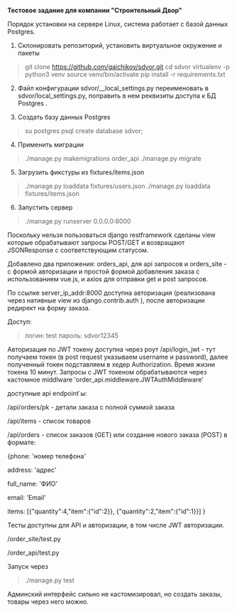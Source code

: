 **Тестовое задание для  компании "Строительный Двор"**

Порядок установки на сервере Linux, система работает с базой данных Postgres.

1) Склонировать репозиторий, установить виртуальное окружение и пакеты

> git clone https://github.com/gaichikov/sdvor.git
> cd sdvor
> virtualenv -p python3 venv
> source venv/bin/activate
> pip install -r requirements.txt

2) Файл конфигурации sdvor/__local_settings.py  переименовать в sdvor/local_settings.py, поправить в нем реквизиты доступа к БД Postgres . 

3) Создать базу данных Postgres
 
> su postgres
> psql
> create database sdvor;

4) Применить миграции

> ./manage.py makemigrations order_api
> ./manage.py migrate
 
5) Загрузить фикстуры из fixtures/items.json

> ./manage.py loaddata fixtures/users.json
> ./manage.py loaddata fixtures/items.json

6) Запустить сервер

> ./manage.py runserver 0.0.0.0:8000 

Поскольку нельзя пользоваться django restframework сделаны view которые обрабатывают запросы POST/GET и возвращают JSONResponse с соответствующим статусом.

Добавлено два приложения: orders_api, для api запросов и orders_site - с формой авторизации и простой формой добавления заказа с использованием vue.js, и axios для отправки get и post запросов.

По ссылке server_ip_addr:8000 доступна авторизация (реализована через нативные  view из django.contrib.auth ), после авторизации редирект на форму заказа.

Доступ: 

> логин: test
> пароль: sdvor12345

Авторизация по JWT токену доступна через роут /api/login_jwt - тут получаем токен (в post request указываем username и password), далее полученный токен подставляем в хедер Authorization. 
Время жизни токена 10 минут. Запросы с JWT токеном обрабатываются через кастомное middlware  'order_api.middleware.JWTAuthMiddleware'

доступные api endpoint`ы:

/api/orders/pk  - детали заказа с полной суммой заказа

/api/items  - список товаров

/api/orders  - список заказов (GET) или создание нового заказа (POST) в формате:

{phone: 'номер телефона'

address: 'адрес'

full_name: 'ФИО'

email: 'Email'

items: [{"quantity":4,"item":{"id":2}}, {"quantity":2,"item":{"id":1}}] }


Тесты доступны для API и авторизации, в том числе JWT авторизации.

/order_site/test.py

/order_api/test.py

Запуск через 

> ./manage.py test

Админский интерфейс сильно не кастомизировал, но создать заказы, товары через него можно.